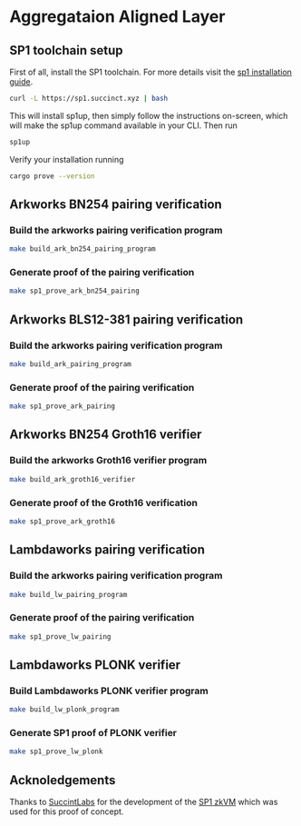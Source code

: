 # Aggregataion Aligned Layer 

## SP1 toolchain setup

First of all, install the SP1 toolchain. For more details visit the [sp1 installation guide](https://succinctlabs.github.io/sp1/getting-started/install.html).

```bash
curl -L https://sp1.succinct.xyz | bash
```
This will install sp1up, then simply follow the instructions on-screen, which will make the sp1up command available in your CLI. Then run

```bash
sp1up
```

Verify your installation running

```bash
cargo prove --version
```

## Arkworks BN254 pairing verification
### Build the arkworks pairing verification program

```bash
make build_ark_bn254_pairing_program 
```

### Generate proof of the pairing verification

```bash
make sp1_prove_ark_bn254_pairing
```

## Arkworks BLS12-381 pairing verification
### Build the arkworks pairing verification program

```bash
make build_ark_pairing_program 
```

### Generate proof of the pairing verification

```bash
make sp1_prove_ark_pairing
```

## Arkworks BN254 Groth16 verifier

### Build the arkworks Groth16 verifier program 

```bash
make build_ark_groth16_verifier 
```

### Generate proof of the Groth16 verification 

```bash
make sp1_prove_ark_groth16
```

## Lambdaworks pairing verification

### Build the arkworks pairing verification program
```bash
make build_lw_pairing_program 
```

### Generate proof of the pairing verification

```bash
make sp1_prove_lw_pairing
```

## Lambdaworks PLONK verifier

### Build Lambdaworks PLONK verifier program

```bash
make build_lw_plonk_program
```

### Generate SP1 proof of PLONK verifier

```bash
make sp1_prove_lw_plonk
```


## Acknoledgements

Thanks to [SuccintLabs](https://succinct.xyz/) for the development of the [SP1 zkVM](https://github.com/succinctlabs/sp1) which was used for this proof of concept.
